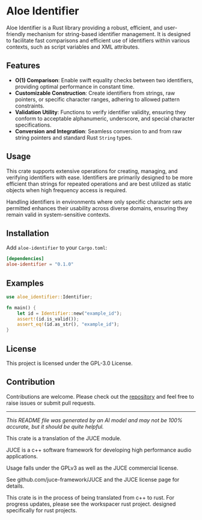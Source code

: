 # Aloe Identifier

Aloe Identifier is a Rust library providing a robust, efficient, and user-friendly mechanism for string-based identifier management. It is designed to facilitate fast comparisons and efficient use of identifiers within various contexts, such as script variables and XML attributes.

## Features

- **O(1) Comparison**: Enable swift equality checks between two identifiers, providing optimal performance in constant time.
- **Customizable Construction**: Create identifiers from strings, raw pointers, or specific character ranges, adhering to allowed pattern constraints.
- **Validation Utility**: Functions to verify identifier validity, ensuring they conform to acceptable alphanumeric, underscore, and special character specifications.
- **Conversion and Integration**: Seamless conversion to and from raw string pointers and standard Rust `String` types.

## Usage

This crate supports extensive operations for creating, managing, and verifying identifiers with ease. Identifiers are primarily designed to be more efficient than strings for repeated operations and are best utilized as static objects when high frequency access is required.

Handling identifiers in environments where only specific character sets are permitted enhances their usability across diverse domains, ensuring they remain valid in system-sensitive contexts.

## Installation

Add `aloe-identifier` to your `Cargo.toml`:

```toml
[dependencies]
aloe-identifier = "0.1.0"
```

## Examples

```rust
use aloe_identifier::Identifier;

fn main() {
    let id = Identifier::new("example_id");
    assert!(id.is_valid());
    assert_eq!(id.as_str(), "example_id");
}
```

## License

This project is licensed under the GPL-3.0 License.

## Contribution

Contributions are welcome. Please check out the [repository](https://github.com/klebs6/aloe-rs) and feel free to raise issues or submit pull requests.

---

*This README file was generated by an AI model and may not be 100% accurate, but it should be quite helpful.*

This crate is a translation of the JUCE module.

JUCE is a c++ software framework for developing high performance audio applications.

Usage falls under the GPLv3 as well as the JUCE commercial license.

See github.com/juce-framework/JUCE and the JUCE license page for details.

This crate is in the process of being translated from c++ to rust. For progress updates, please see the workspacer rust project. designed specifically for rust projects.

